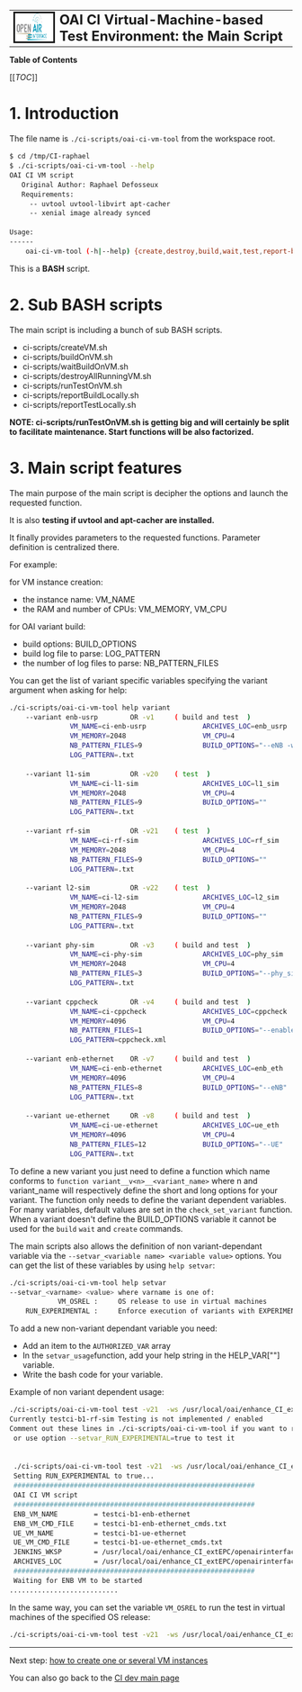 <table style="border-collapse: collapse; border: none;">
  <tr style="border-collapse: collapse; border: none;">
    <td style="border-collapse: collapse; border: none;">
      <a href="http://www.openairinterface.org/">
         <img src="../../doc/images/oai_final_logo.png" alt="" border=3 height=50 width=150>
         </img>
      </a>
    </td>
    <td style="border-collapse: collapse; border: none; vertical-align: center;">
      <b><font size = "5">OAI CI Virtual-Machine-based Test Environment: the Main Script</font></b>
    </td>
  </tr>
</table>

**Table of Contents**

[[_TOC_]]

# 1. Introduction #

The file name is `./ci-scripts/oai-ci-vm-tool` from the workspace root.

```bash
$ cd /tmp/CI-raphael
$ ./ci-scripts/oai-ci-vm-tool --help
OAI CI VM script
   Original Author: Raphael Defosseux
   Requirements:
     -- uvtool uvtool-libvirt apt-cacher
     -- xenial image already synced

Usage:
------
    oai-ci-vm-tool (-h|--help) {create,destroy,build,wait,test,report-build,report-test} ...

```

This is a **BASH** script.


# 2. Sub BASH scripts #

The main script is including a bunch of sub BASH scripts.

*  ci-scripts/createVM.sh
*  ci-scripts/buildOnVM.sh
*  ci-scripts/waitBuildOnVM.sh
*  ci-scripts/destroyAllRunningVM.sh
*  ci-scripts/runTestOnVM.sh
*  ci-scripts/reportBuildLocally.sh
*  ci-scripts/reportTestLocally.sh

**NOTE: ci-scripts/runTestOnVM.sh is getting big and will certainly be split to facilitate maintenance. Start functions will be also factorized.**

# 3. Main script features #

The main purpose of the main script is decipher the options and launch the requested function.

It is also **testing if uvtool and apt-cacher are installed.**

It finally provides parameters to the requested functions. Parameter definition is centralized there.

For example:

for VM instance creation:

*  the instance name:  VM_NAME
*  the RAM and number of CPUs: VM_MEMORY, VM_CPU

for OAI variant build:

*  build options: BUILD_OPTIONS
*  build log file to parse: LOG_PATTERN
*  the number of log files to parse: NB_PATTERN_FILES

You can get the list of variant specific variables specifying the variant argument when asking for help:

``` bash
./ci-scripts/oai-ci-vm-tool help variant
    --variant enb-usrp        OR -v1     ( build and test  )
               VM_NAME=ci-enb-usrp              ARCHIVES_LOC=enb_usrp       
               VM_MEMORY=2048                   VM_CPU=4              
               NB_PATTERN_FILES=9               BUILD_OPTIONS="--eNB -w USRP --mu"
               LOG_PATTERN=.txt

    --variant l1-sim          OR -v20    ( test  )
               VM_NAME=ci-l1-sim                ARCHIVES_LOC=l1_sim         
               VM_MEMORY=2048                   VM_CPU=4              
               NB_PATTERN_FILES=9               BUILD_OPTIONS=""             
               LOG_PATTERN=.txt

    --variant rf-sim          OR -v21    ( test  )
               VM_NAME=ci-rf-sim                ARCHIVES_LOC=rf_sim         
               VM_MEMORY=2048                   VM_CPU=4              
               NB_PATTERN_FILES=9               BUILD_OPTIONS=""             
               LOG_PATTERN=.txt

    --variant l2-sim          OR -v22    ( test  )
               VM_NAME=ci-l2-sim                ARCHIVES_LOC=l2_sim         
               VM_MEMORY=2048                   VM_CPU=4              
               NB_PATTERN_FILES=9               BUILD_OPTIONS=""             
               LOG_PATTERN=.txt

    --variant phy-sim         OR -v3     ( build and test  )
               VM_NAME=ci-phy-sim               ARCHIVES_LOC=phy_sim        
               VM_MEMORY=2048                   VM_CPU=4              
               NB_PATTERN_FILES=3               BUILD_OPTIONS="--phy_simulators"
               LOG_PATTERN=.txt

    --variant cppcheck        OR -v4     ( build and test  )
               VM_NAME=ci-cppcheck              ARCHIVES_LOC=cppcheck       
               VM_MEMORY=4096                   VM_CPU=4              
               NB_PATTERN_FILES=1               BUILD_OPTIONS="--enable=warning --force --xml --xml-version=2 --suppressions-list=ci-scripts/cppcheck_suppressions.list -I common/utils -j4"
               LOG_PATTERN=cppcheck.xml

    --variant enb-ethernet    OR -v7     ( build and test  )
               VM_NAME=ci-enb-ethernet          ARCHIVES_LOC=enb_eth        
               VM_MEMORY=4096                   VM_CPU=4              
               NB_PATTERN_FILES=8               BUILD_OPTIONS="--eNB"        
               LOG_PATTERN=.txt

    --variant ue-ethernet     OR -v8     ( build and test  )
               VM_NAME=ci-ue-ethernet           ARCHIVES_LOC=ue_eth         
               VM_MEMORY=4096                   VM_CPU=4              
               NB_PATTERN_FILES=12              BUILD_OPTIONS="--UE"         
               LOG_PATTERN=.txt

```

To define a new variant you just need to define a function which name conforms to `function variant__v<n>__<variant_name>` where n and variant_name will respectively define the short and long options for your variant. The function only needs to define the variant dependent variables. For many variables, default values are set in the `check_set_variant` function. When a variant doesn't define the BUILD_OPTIONS variable it cannot be used for the `build` `wait` and `create` commands.

The main scripts also allows the definition of non variant-dependant variable via the `--setvar_<variable name> <variable value>` options.
You can get the list of these variables by using `help setvar`:

```BASH
./ci-scripts/oai-ci-vm-tool help setvar
--setvar_<varname> <value> where varname is one of:
            VM_OSREL :     OS release to use in virtual machines
    RUN_EXPERIMENTAL :     Enforce execution of variants with EXPERIMENTAL variable set to "true"
```

To add a new non-variant dependant variable you need:
* Add an item to the `AUTHORIZED_VAR` array
* In the `setvar_usage`function,  add your help string in the HELP_VAR["<your variable name>"] variable.
* Write the bash code for your variable.

Example of non variant dependent usage:

``` bash
./ci-scripts/oai-ci-vm-tool test -v21  -ws /usr/local/oai/enhance_CI_extEPC/openairinterface5g -id 1 -jn testci
Currently testci-b1-rf-sim Testing is not implemented / enabled
Comment out these lines in ./ci-scripts/oai-ci-vm-tool if you want to run it
 or use option --setvar_RUN_EXPERIMENTAL=true to test it


 ./ci-scripts/oai-ci-vm-tool test -v21  -ws /usr/local/oai/enhance_CI_extEPC/openairinterface5g -id 1 -jn testci --setvar_RUN_EXPERIMENTAL true
 Setting RUN_EXPERIMENTAL to true...
 ############################################################
 OAI CI VM script
 ############################################################
 ENB_VM_NAME         = testci-b1-enb-ethernet
 ENB_VM_CMD_FILE     = testci-b1-enb-ethernet_cmds.txt
 UE_VM_NAME          = testci-b1-ue-ethernet
 UE_VM_CMD_FILE      = testci-b1-ue-ethernet_cmds.txt
 JENKINS_WKSP        = /usr/local/oai/enhance_CI_extEPC/openairinterface5g
 ARCHIVES_LOC        = /usr/local/oai/enhance_CI_extEPC/openairinterface5g/archives/rf_sim/test
 ############################################################
 Waiting for ENB VM to be started
...........................
```

In the same way, you can set the variable `VM_OSREL` to run the test in virtual machines of the specified OS release:

``` bash
./ci-scripts/oai-ci-vm-tool test -v21  -ws /usr/local/oai/enhance_CI_extEPC/openairinterface5g -id 1 -jn testci --setvar_VM_OSREL bionic
```

---

Next step: [how to create one or several VM instances](./vm_based_simulator_create.md)

You can also go back to the [CI dev main page](./ci_dev_home.md)
